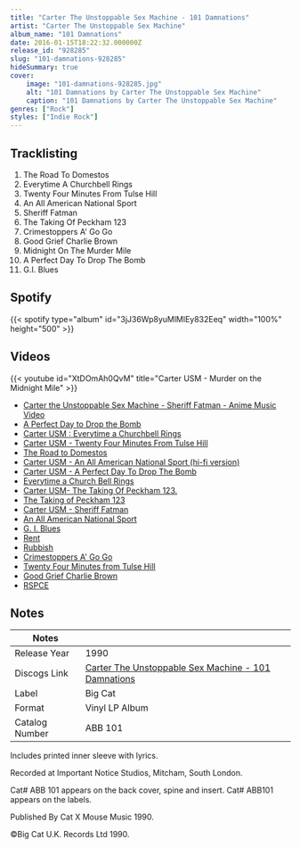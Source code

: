 ```yaml
---
title: "Carter The Unstoppable Sex Machine - 101 Damnations"
artist: "Carter The Unstoppable Sex Machine"
album_name: "101 Damnations"
date: 2016-01-15T18:22:32.000000Z
release_id: "928285"
slug: "101-damnations-928285"
hideSummary: true
cover:
    image: "101-damnations-928285.jpg"
    alt: "101 Damnations by Carter The Unstoppable Sex Machine"
    caption: "101 Damnations by Carter The Unstoppable Sex Machine"
genres: ["Rock"]
styles: ["Indie Rock"]
---
```


## Tracklisting
1. The Road To Domestos
2. Everytime A Churchbell Rings
3. Twenty Four Minutes From Tulse Hill
4. An All American National Sport
5. Sheriff Fatman
6. The Taking Of Peckham 123
7. Crimestoppers A' Go Go
8. Good Grief Charlie Brown
9. Midnight On The Murder Mile
10. A Perfect Day To Drop The Bomb
11. G.I. Blues


## Spotify
{{< spotify type="album" id="3jJ36Wp8yuMlMlEy832Eeq" width="100%" height="500" >}}



## Videos
{{< youtube id="XtDOmAh0QvM" title="Carter USM - Murder on the Midnight Mile" >}}
- [Carter the Unstoppable Sex Machine - Sheriff Fatman - Anime Music Video](https://www.youtube.com/watch?v=UtNU-5S9lTo)
- [A Perfect Day to Drop the Bomb](https://www.youtube.com/watch?v=rogr3impVko)
- [Carter USM : Everytime a Churchbell Rings](https://www.youtube.com/watch?v=KcHopZQ8gqM)
- [Carter USM - Twenty Four Minutes From Tulse Hill](https://www.youtube.com/watch?v=sgI9tMNxrhQ)
- [The Road to Domestos](https://www.youtube.com/watch?v=cJm7lS-iBj0)
- [Carter USM - An All American National Sport (hi-fi version)](https://www.youtube.com/watch?v=jmzvu8jER_M)
- [Carter USM - A Perfect Day To Drop The Bomb](https://www.youtube.com/watch?v=onjtaqrXtTI)
- [Everytime a Church Bell Rings](https://www.youtube.com/watch?v=FxAJCajSgDA)
- [Carter USM- The Taking Of Peckham 123.](https://www.youtube.com/watch?v=0BkPHPn0YpM)
- [The Taking of Peckham 123](https://www.youtube.com/watch?v=ZSQARwxri9k)
- [Carter USM -  Sheriff Fatman](https://www.youtube.com/watch?v=US9nVBuDHhg)
- [An All American National Sport](https://www.youtube.com/watch?v=sY_NF9XyXLA)
- [G. I. Blues](https://www.youtube.com/watch?v=eXsW3lw2ptI)
- [Rent](https://www.youtube.com/watch?v=XP2hxeE50zo)
- [Rubbish](https://www.youtube.com/watch?v=2sLqLhB0lug)
- [Crimestoppers A' Go Go](https://www.youtube.com/watch?v=_UMq3qgalRo)
- [Twenty Four Minutes from Tulse Hill](https://www.youtube.com/watch?v=V9Kn5I6NQ5c)
- [Good Grief Charlie Brown](https://www.youtube.com/watch?v=bMbmGmsqYYM)
- [RSPCE](https://www.youtube.com/watch?v=MBtJre8xxjA)

## Notes
| Notes          |             |
| ---------------| ----------- |
| Release Year   | 1990 |
| Discogs Link   | [Carter The Unstoppable Sex Machine - 101 Damnations](https://www.discogs.com/release/928285-Carter-The-Unstoppable-Sex-Machine-101-Damnations) |
| Label          | Big Cat |
| Format         | Vinyl LP Album |
| Catalog Number | ABB 101 |

Includes printed inner sleeve with lyrics.

Recorded at Important Notice Studios, Mitcham, South London.

Cat# ABB 101 appears on the back cover, spine and insert.
Cat# ABB101 appears on the labels.

Published By Cat X Mouse Music 1990.

©Big Cat U.K. Records Ltd 1990.
